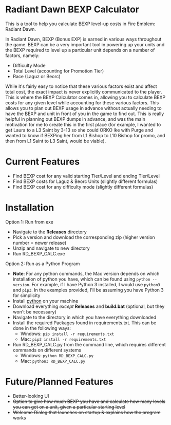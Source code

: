 # Radiant Dawn BEXP Calculator #
This is a tool to help you calculate BEXP level-up costs in Fire Emblem: Radiant Dawn.

In Radiant Dawn, BEXP (Bonus EXP) is earned in various ways throughout the game. BEXP can be a very important tool in powering up your units and the BEXP required to level up a particular unit depends on a number of factors, namely: 
- Difficulty Mode
- Total Level (accounting for Promotion Tier)
- Race (Laguz or Beorc)

While it's fairly easy to notice that these various factors exist and affect total cost, the exact impact is never explicitly communicated to the player. This is where the BEXP Calculator comes in, allowing you to calculate BEXP costs for any given level while accounting for these various factors. This allows you to plan out BEXP usage in advance without actually needing to have the BEXP and unit in front of you in the game to find out. This is really helpful in planning out BEXP dumps in advance, and was the main motivation for me to create this in the first place (for example, I wanted to get Laura to a L3 Saint by 3-13 so she could ORKO Ike with Purge and wanted to know if BEXPing her from L1 Bishop to L10 Bishop for promo, and then from L1 Saint to L3 Saint, would be viable).

# Current Features #
- Find BEXP cost for any valid starting Tier/Level and ending Tier/Level
- Find BEXP costs for Laguz & Beorc Units (slightly different formulas)
- Find BEXP cost for any difficulty mode (slightly different formulas)

# Installation #
Option 1: Run from exe
- Navigate to  the **Releases** directory
- Pick a version and download the corresponding zip (higher version number = newer release)
- Unzip and navigate to new directory
- Run RD_BEXP_CALC.exe

Option 2: Run as a Python Program
- **Note**: For any python commands, the Mac version depends on which installation of python you have, which can be found using `python --version`. For example, if I have Python 3 installed, I would use `python3` and `pip3`. In the examples provided, I'll be assuming you have Python 3 for simplicity
- Install [python](https://wiki.python.org/moin/BeginnersGuide/Download) on your machine
- Download everything *except* **Releases** and **build.bat** (optional, but they won't be necessary)
- Navigate to the directory in which you have everything downloaded
- Install the required Packages found in requirements.txt. This can be done in the following ways:
  - Windows:    `pip install -r requirements.txt`
  - Mac:        `pip3 install -r requirements.txt`
- Run RD_BEXP_CALC.py from the command line, which requires different commands on different systems
  - Windows:    `python RD_BEXP_CALC.py`
  - Mac:        `python3 RD_BEXP_CALC.py`

# Future/Planned Features #
- Better-looking UI
- ~~Option to give how much BEXP you have and calculate how many levels you can get on a unit, given a particular starting level~~
- ~~Welcome Dialog that launches on startup & explains how the program works~~